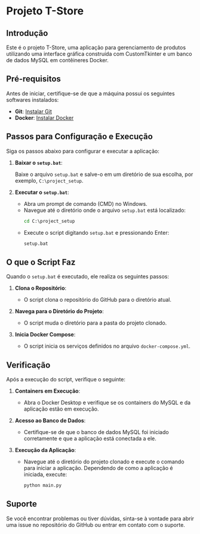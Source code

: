 # Projeto T-Store

## Introdução

Este é o projeto T-Store, uma aplicação para gerenciamento de produtos utilizando uma interface gráfica construída com CustomTkinter e um banco de dados MySQL em contêineres Docker.

## Pré-requisitos

Antes de iniciar, certifique-se de que a máquina possui os seguintes softwares instalados:

- **Git**: [Instalar Git](https://git-scm.com/)
- **Docker**: [Instalar Docker](https://www.docker.com/products/docker-desktop)

## Passos para Configuração e Execução

Siga os passos abaixo para configurar e executar a aplicação:

1. **Baixar o `setup.bat`**:

   Baixe o arquivo `setup.bat` e salve-o em um diretório de sua escolha, por exemplo, `C:\project_setup`.

2. **Executar o `setup.bat`**:

   - Abra um prompt de comando (CMD) no Windows.
   - Navegue até o diretório onde o arquivo `setup.bat` está localizado:
     ```cmd
     cd C:\project_setup
     ```
   - Execute o script digitando `setup.bat` e pressionando Enter:
     ```cmd
     setup.bat
     ```

## O que o Script Faz

Quando o `setup.bat` é executado, ele realiza os seguintes passos:

1. **Clona o Repositório**:
   - O script clona o repositório do GitHub para o diretório atual.

2. **Navega para o Diretório do Projeto**:
   - O script muda o diretório para a pasta do projeto clonado.

3. **Inicia Docker Compose**:
   - O script inicia os serviços definidos no arquivo `docker-compose.yml`.


## Verificação

Após a execução do script, verifique o seguinte:

1. **Containers em Execução**:
   - Abra o Docker Desktop e verifique se os containers do MySQL e da aplicação estão em execução.

2. **Acesso ao Banco de Dados**:
   - Certifique-se de que o banco de dados MySQL foi iniciado corretamente e que a aplicação está conectada a ele.

3. **Execução da Aplicação**:
   - Navegue até o diretório do projeto clonado e execute o comando para iniciar a aplicação. Dependendo de como a aplicação é iniciada, execute:
     ```cmd
     python main.py
     ```

## Suporte

Se você encontrar problemas ou tiver dúvidas, sinta-se à vontade para abrir uma issue no repositório do GitHub ou entrar em contato com o suporte.




